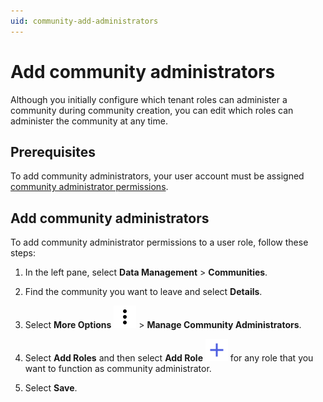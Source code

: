 ```yaml
---
uid: community-add-administrators
---
```


# Add community administrators

Although you initially configure which tenant roles can administer a community during community creation, you can edit which roles can administer the community at any time.

## Prerequisites 

To add community administrators, your user account must be assigned [community administrator permissions](xref:ccRoles#community-administrators-preview).

## Add community administrators

To add community administrator permissions to a user role, follow these steps:

1. In the left pane, select **Data Management** > **Communities**.

1. Find the community you want to leave and select **Details**.

1. Select **More Options** ![More Options](../_icons/dots-vertical.svg) > **Manage Community Administrators**.

1. Select **Add Roles** and then select **Add Role** ![add role](../_icons/plus-thick-alt.svg) for any role that you want to function as community administrator. 

1. Select **Save**.
